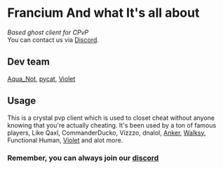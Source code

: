 # Francium And what It's all about

*Based ghost client for CPvP*   
You can contact us via [Discord](https://discord.gg/francium0).

## Dev team
[Aqua_Not](https://github.com/AquaNot), [pycat](https://github.com/pycatmc), [Violet](https://github.com/psychologists)

## Usage

This is a crystal pvp client which is used to closet cheat without anyone knowing that you're actually cheating.
It's been used by a ton of famous players, Like Qaxl, CommanderDucko, Vizzzo, dnalol, [Anker](https://github.com/AnkerFung), [Walksy](https://github.com/walksy), Functional Human, [Violet](https://github.com/psychologists) and alot more.

### Remember, you can always join our [discord](https://discord.gg/francium0)
